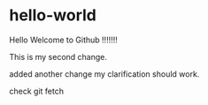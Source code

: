 # hello-world

Hello Welcome to Github !!!!!!!

This is my second change.

added another change
my clarification should work.


check git fetch
